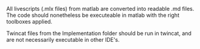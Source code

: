 

All livescripts (.mlx files) from matlab are converted into readable .md files. The code should nonetheless be executeable in matlab with the right toolboxes applied.

Twincat files from the Implementation folder should be run in twincat, and are not necessarily executable in other IDE's. 
